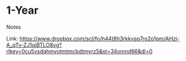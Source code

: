 # 1-Year
Notes

Link: https://www.dropbox.com/scl/fo/h44t8h3rkkvsp7ro2o1pm/AHzj-A_qTv-ZJ1qjBTLO8vg?rlkey=0cu5vsdqhmyotmtmcbdtmyrz5&st=34onmd66&dl=0

